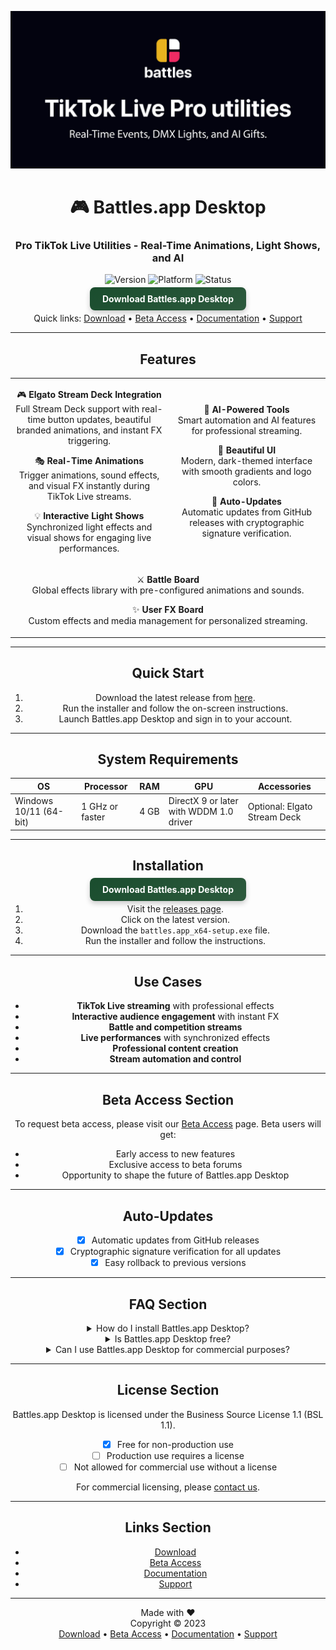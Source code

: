 <div align="center">

![Github banner](./.github/banner.jpg)
# 🎮 Battles.app Desktop
### Pro TikTok Live Utilities - Real-Time Animations, Light Shows, and AI
![Version](https://img.shields.io/badge/version-0.0.9-blue?style=for-the-badge)
![Platform](https://img.shields.io/badge/platform-Windows-blueviolet?style=for-the-badge&logo=windows)
![Status](https://img.shields.io/badge/status-Closed%20Beta-red?style=for-the-badge)

<a href="https://github.com/battles-app/desktop/releases/download/v0.0.9/battles.app_0.0.9_x64-setup.exe" style="background: linear-gradient(145deg, #1a4d2e, #2d5a3d); border: none; border-radius: 8px; box-shadow: 0 4px 8px rgba(0, 0, 0, 0.2); color: white; padding: 10px 20px; text-decoration: none; font-weight: bold;">Download Battles.app Desktop</a>

Quick links: [Download](https://github.com/battles-app/desktop/releases/download/v0.0.9/battles.app_0.0.9_x64-setup.exe) • [Beta Access](#beta-access-section) • [Documentation](#) • [Support](#)

---

## Features

<table>
<tr>
<td align="center" width="50%">

🎮 **Elgato Stream Deck Integration**  
Full Stream Deck support with real-time button updates, beautiful branded animations, and instant FX triggering.

🎭 **Real-Time Animations**  
Trigger animations, sound effects, and visual FX instantly during TikTok Live streams.

💡 **Interactive Light Shows**  
Synchronized light effects and visual shows for engaging live performances.

</td>
<td align="center" width="50%">

🤖 **AI-Powered Tools**  
Smart automation and AI features for professional streaming.

🎨 **Beautiful UI**  
Modern, dark-themed interface with smooth gradients and logo colors.

🔄 **Auto-Updates**  
Automatic updates from GitHub releases with cryptographic signature verification.

</td>
</tr>
<tr>
<td align="center" colspan="2">

⚔️ **Battle Board**  
Global effects library with pre-configured animations and sounds.

✨ **User FX Board**  
Custom effects and media management for personalized streaming.

</td>
</tr>
</table>

---

## Quick Start

1. Download the latest release from [here](https://github.com/battles-app/desktop/releases/download/v0.0.9/battles.app_0.0.9_x64-setup.exe).
2. Run the installer and follow the on-screen instructions.
3. Launch Battles.app Desktop and sign in to your account.

---

## System Requirements

| OS       | Processor | RAM  | GPU | Accessories         |
|----------|-----------|------|-----|---------------------|
| Windows 10/11 (64-bit) | 1 GHz or faster | 4 GB | DirectX 9 or later with WDDM 1.0 driver | Optional: Elgato Stream Deck |

---

## Installation

<a href="https://github.com/battles-app/desktop/releases/download/v0.0.9/battles.app_0.0.9_x64-setup.exe" style="background: linear-gradient(145deg, #1a4d2e, #2d5a3d); border: none; border-radius: 8px; box-shadow: 0 4px 8px rgba(0, 0, 0, 0.2); color: white; padding: 10px 20px; text-decoration: none; font-weight: bold;">Download Battles.app Desktop</a>

1. Visit the [releases page](https://github.com/battles-app/desktop/releases).
2. Click on the latest version.
3. Download the `battles.app_x64-setup.exe` file.
4. Run the installer and follow the instructions.

---

## Use Cases

- **TikTok Live streaming** with professional effects
- **Interactive audience engagement** with instant FX
- **Battle and competition streams**
- **Live performances** with synchronized effects
- **Professional content creation**
- **Stream automation and control**

---

## Beta Access Section

To request beta access, please visit our [Beta Access](#) page. Beta users will get:

- Early access to new features
- Exclusive access to beta forums
- Opportunity to shape the future of Battles.app Desktop

---

## Auto-Updates

- [x] Automatic updates from GitHub releases
- [x] Cryptographic signature verification for all updates
- [x] Easy rollback to previous versions

---

## FAQ Section

<details>
<summary>How do I install Battles.app Desktop?</summary>
Download the installer from the [releases page](https://github.com/battles-app/desktop/releases), run it, and follow the on-screen instructions.
</details>

<details>
<summary>Is Battles.app Desktop free?</summary>
Battles.app Desktop is free during the beta phase. Post-beta, a license might be required for production use.
</details>

<details>
<summary>Can I use Battles.app Desktop for commercial purposes?</summary>
Commercial use requires a different licensing model. Please contact us for more information.
</details>

---

## License Section

Battles.app Desktop is licensed under the Business Source License 1.1 (BSL 1.1).

- [x] Free for non-production use
- [ ] Production use requires a license
- [ ] Not allowed for commercial use without a license

For commercial licensing, please [contact us](#).

---

## Links Section

- [Download](https://github.com/battles-app/desktop/releases/download/v0.0.9/battles.app_0.0.9_x64-setup.exe)
- [Beta Access](#beta-access-section)
- [Documentation](#)
- [Support](#)

---

<div align="center">

Made with ❤️  
Copyright © 2023  
[Download](https://github.com/battles-app/desktop/releases/download/v0.0.9/battles.app_0.0.9_x64-setup.exe) • [Beta Access](#beta-access-section) • [Documentation](#) • [Support](#)

</div>